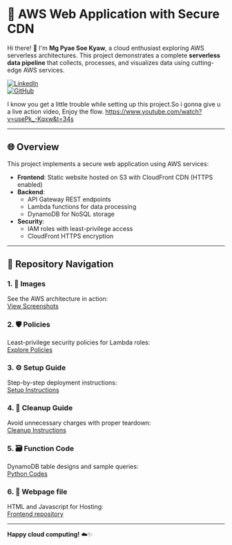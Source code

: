 # **🚀 AWS Web Application with Secure CDN** 

Hi there! 👋 I'm **Mg Pyae Soe Kyaw**, a cloud enthusiast exploring AWS serverless architectures. This project demonstrates a complete **serverless data pipeline** that collects, processes, and visualizes data using cutting-edge AWS services.  

[![LinkedIn](https://img.shields.io/badge/LinkedIn-Connect-blue?style=flat&logo=linkedin)](https://www.linkedin.com/in/pyae-soe-kyaw-2a9962302/) <br>
[![GitHub](https://img.shields.io/badge/GitHub-Repo-lightgrey?style=flat&logo=github)](https://github.com/pyaesoekyaw)

I know you get a little trouble while setting up this project.So i gonna give u a live action video, Enjoy the flow.
https://www.youtube.com/watch?v=usePk_-Kqxw&t=34s

---

## 🌐 Overview
This project implements a secure web application using AWS services:
- **Frontend**: Static website hosted on S3 with CloudFront CDN (HTTPS enabled)
- **Backend**: 
  - API Gateway REST endpoints
  - Lambda functions for data processing
  - DynamoDB for NoSQL storage
- **Security**:
  - IAM roles with least-privilege access
  - CloudFront HTTPS encryption

---

## **📂 Repository Navigation**  

### 1. **📸 Images**  
   See the AWS architecture in action:  
   [View Screenshots](https://github.com/pyaesoekyaw/Serverless_web_page/tree/main/images)  

### 2. **🛡️ Policies**  
   Least-privilege security policies for Lambda roles:  
   [Explore Policies](https://github.com/pyaesoekyaw/Serverless_web_page/tree/main/policies)

### 3. **⚙️ Setup Guide**  
   Step-by-step deployment instructions:  
   [Setup Instructions](https://github.com/pyaesoekyaw/Serverless_web_page/tree/main/project_setup_&_cleanup/setup_instruction.md)

### 4. **🧹 Cleanup Guide**  
   Avoid unnecessary charges with proper teardown:  
   [Cleanup Instructions](https://github.com/pyaesoekyaw/Serverless_web_page/tree/main/project_setup_&_cleanup/cleanup_instruction.md) 

### 5. **🗃️ Function Code**  
   DynamoDB table designs and sample queries:  
   [Python Codes](https://github.com/pyaesoekyaw/Serverless_web_page/tree/main/function_codes)  

### 6. **📄 Webpage file**  
   HTML and Javascript for Hosting:  
   [Frontend repository](https://github.com/pyaesoekyaw/Serverless_web_page/tree/main/code_for_webpage)    

---

 

**Happy cloud computing!** ☁️✨  

